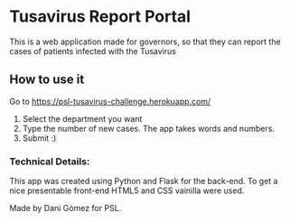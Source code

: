 # Tusavirus Report Portal

This is a web application made for governors, so that they can report the cases of patients infected with the Tusavirus

## How to use it

Go to https://psl-tusavirus-challenge.herokuapp.com/

1. Select the department you want
2. Type the number of new cases. The app takes words and numbers.
3. Submit :)

### Technical Details:

This app was created using Python and Flask for the back-end. To get a nice presentable front-end HTML5 and CSS vainilla were used.

Made by Dani Gómez for PSL.
